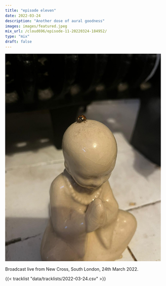 ```yaml
---
title: "episode eleven"
date: 2022-03-24
description: "Another dose of aural goodness"
images: images/featured.jpeg
mix_url: /cloud696/episode-11-20220324-184952/
type: "mix"
draft: false
---
```


![artwork](images/featured.jpeg)

Broadcast live from New Cross, South London, 24th March 2022.

{{< tracklist "data/tracklists/2022-03-24.csv" >}}
